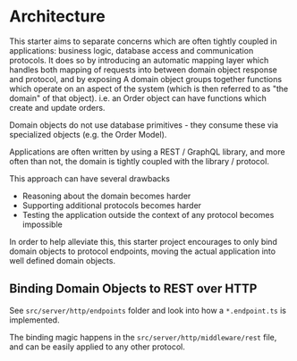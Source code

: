 # Architecture
This starter aims to separate concerns which are often tightly coupled in applications: business logic, database access and communication protocols.
It does so by introducing an automatic mapping layer which handles both mapping of requests into  between domain object response and protocol, and by exposing
A domain object groups together functions which operate on an aspect of the system (which is then referred to as "the domain" of that object).
i.e. an Order object can have functions which create and update orders.

Domain objects do not use database primitives - they consume these via specialized objects (e.g. the Order Model).

Applications are often written by using a REST / GraphQL library, and more often than not, the domain is tightly coupled with the library / protocol.

This approach can have several drawbacks<br/>
- Reasoning about the domain becomes harder
- Supporting additional protocols becomes harder
- Testing the application outside the context of any protocol becomes impossible

In order to help alleviate this, this starter project encourages to only bind domain objects to protocol endpoints, moving the actual application into well defined domain objects.

## Binding Domain Objects to REST over HTTP
See `src/server/http/endpoints` folder and look into how a `*.endpoint.ts` is implemented.

The binding magic happens in the `src/server/http/middleware/rest` file, and can be easily applied to any other protocol.